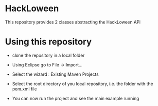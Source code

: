 # HackLoween

This repository provides 2 classes abstracting the HackLoween API

# Using this repository

* clone the repository in a local folder

* Using Eclipse go to File -> Import...

* Select the wizard : Existing Maven Projects

* Select the root directory of you local repository, i.e. the folder with the pom.xml file

* You can now run the project and see the main example running


